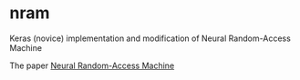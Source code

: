 # nram

Keras (novice) implementation and modification of Neural Random-Access Machine

The paper [Neural Random-Access Machine](https://arxiv.org/abs/1511.06392)

